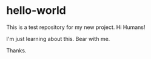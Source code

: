 # hello-world
This is a test repository for my new project.
Hi Humans!

I'm just learning about this. Bear with me.

Thanks.
